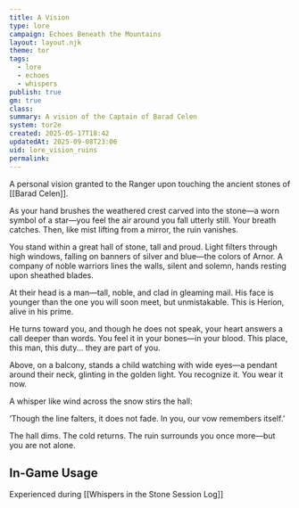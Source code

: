 ```yaml
---
title: A Vision
type: lore
campaign: Echoes Beneath the Mountains
layout: layout.njk
theme: tor
tags:
  - lore
  - echoes
  - whispers
publish: true
gm: true
class:
summary: A vision of the Captain of Barad Celen
system: tor2e
created: 2025-05-17T18:42
updatedAt: 2025-09-08T23:06
uid: lore_vision_ruins
permalink:
---
```


A personal vision granted to the Ranger upon touching the ancient stones of [[Barad Celen]].
  

As your hand brushes the weathered crest carved into the stone—a worn symbol of a star—you feel the air around you fall utterly still. Your breath catches. Then, like mist lifting from a mirror, the ruin vanishes.  
  
You stand within a great hall of stone, tall and proud. Light filters through high windows, falling on banners of silver and blue—the colors of Arnor. A company of noble warriors lines the walls, silent and solemn, hands resting upon sheathed blades.  
  
At their head is a man—tall, noble, and clad in gleaming mail. His face is younger than the one you will soon meet, but unmistakable. This is Herion, alive in his prime.  
  
He turns toward you, and though he does not speak, your heart answers a call deeper than words. You feel it in your bones—in your blood. This place, this man, this duty... they are part of you.  
  
Above, on a balcony, stands a child watching with wide eyes—a pendant around their neck, glinting in the golden light. You recognize it. You wear it now.  
  
A whisper like wind across the snow stirs the hall:  
  
‘Though the line falters, it does not fade. In you, our vow remembers itself.’  
  
The hall dims. The cold returns. The ruin surrounds you once more—but you are not alone.

## In-Game Usage
Experienced during [[Whispers in the Stone Session Log]]